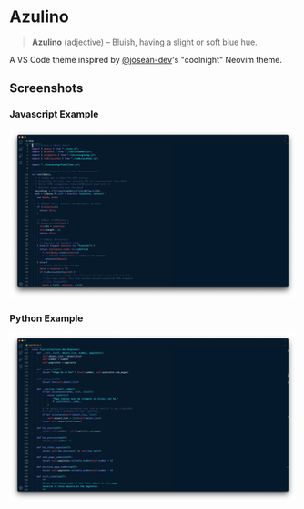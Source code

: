 # Azulino

> **Azulino** (adjective) – Bluish, having a slight or soft blue hue.

A VS Code theme inspired by [@josean-dev](https://github.com/josean-dev)'s "coolnight" Neovim theme.

## Screenshots

### Javascript Example
![Javascript Example](./static/javascript.png)

### Python Example
![Python Example](./static/python.png)
